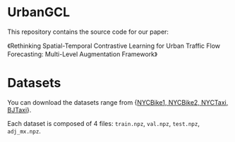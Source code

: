 # UrbanGCL

This repository contains the source code for our paper:

《Rethinking Spatial-Temporal Contrastive Learning for Urban Traffic Flow Forecasting: Multi-Level Augmentation Framework》


# Datasets
You can download the datasets range from {[NYCBike1, NYCBike2, NYCTaxi, BJTaxi](https://github.com/Echo-Ji/ST-SSL_Dataset)}. 

Each dataset is composed of 4 files: `train.npz`, `val.npz`, `test.npz`, `adj_mx.npz`.
